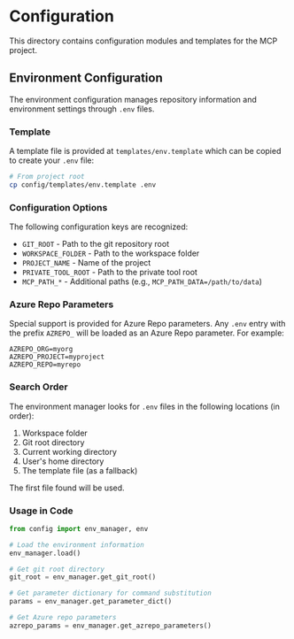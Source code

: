 # Configuration

This directory contains configuration modules and templates for the MCP project.

## Environment Configuration

The environment configuration manages repository information and environment settings through `.env` files.

### Template

A template file is provided at `templates/env.template` which can be copied to create your `.env` file:

```bash
# From project root
cp config/templates/env.template .env
```

### Configuration Options

The following configuration keys are recognized:

- `GIT_ROOT` - Path to the git repository root
- `WORKSPACE_FOLDER` - Path to the workspace folder
- `PROJECT_NAME` - Name of the project
- `PRIVATE_TOOL_ROOT` - Path to the private tool root
- `MCP_PATH_*` - Additional paths (e.g., `MCP_PATH_DATA=/path/to/data`)

### Azure Repo Parameters

Special support is provided for Azure Repo parameters. Any `.env` entry with the prefix `AZREPO_` will be loaded as an Azure Repo parameter. For example:

```
AZREPO_ORG=myorg
AZREPO_PROJECT=myproject
AZREPO_REPO=myrepo
```

### Search Order

The environment manager looks for `.env` files in the following locations (in order):

1. Workspace folder
2. Git root directory
3. Current working directory
4. User's home directory
5. The template file (as a fallback)

The first file found will be used.

### Usage in Code

```python
from config import env_manager, env

# Load the environment information
env_manager.load()

# Get git root directory
git_root = env_manager.get_git_root()

# Get parameter dictionary for command substitution
params = env_manager.get_parameter_dict()

# Get Azure repo parameters
azrepo_params = env_manager.get_azrepo_parameters()
``` 